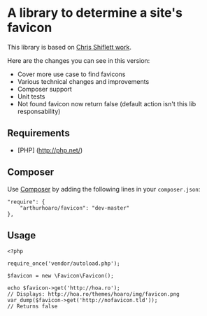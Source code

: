 A library to determine a site's favicon
=======================================

This library is based on [Chris Shiflett work](https://github.com/shiflett/favicon). 

Here are the changes you can see in this version:

  * Cover more use case to find favicons
  * Various technical changes and improvements
  * Composer support
  * Unit tests
  * Not found favicon now return false (default action isn't this lib responsability)

Requirements
------------

- [PHP] (http://php.net/)

Composer
-----

Use [Composer](https://getcomposer.org) by adding the following lines in your `composer.json`:

    "require": {
        "arthurhoaro/favicon": "dev-master"
    },

Usage
-----

    <?php

    require_once('vendor/autoload.php');

    $favicon = new \Favicon\Favicon();

    echo $favicon->get('http://hoa.ro');
    // Displays: http://hoa.ro/themes/hoaro/img/favicon.png
    var_dump($favicon->get('http://nofavicon.tld'));
    // Returns false
    
